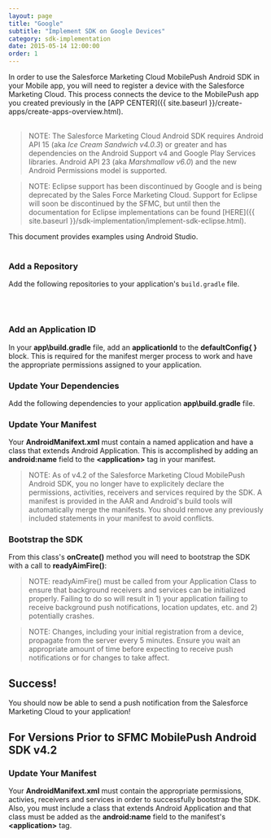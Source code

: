 ```yaml
---
layout: page
title: "Google"
subtitle: "Implement SDK on Google Devices"
category: sdk-implementation
date: 2015-05-14 12:00:00
order: 1
---
```


In order to use the Salesforce Marketing Cloud MobilePush Android SDK in your Mobile app, you will need to register a device with the Salesforce Marketing Cloud. This process connects the device to the MobilePush app you created previously in the [APP CENTER]({{ site.baseurl }}/create-apps/create-apps-overview.html).<br/><br/>

> NOTE: The Salesforce Marketing Cloud Android SDK requires Android API 15 (aka _Ice Cream Sandwich v4.0.3_) or greater and has dependencies on the Android Support v4 and Google Play Services libraries.  Android API 23 (aka _Marshmallow v6.0_) and the new Android Permissions model is supported.

> NOTE: Eclipse support has been discontinued by Google and is being deprecated by the Sales Force Marketing Cloud.  Support for Eclipse will soon be discontinued by the SFMC, but until then the documentation for Eclipse implementations can be found [HERE]({{ site.baseurl }}/sdk-implementation/implement-sdk-eclipse.html).


This document provides examples using Android Studio.<br/><br/>

### Add a Repository
Add the following repositories to your application's `build.gradle` file.
<script src="https://gist.github.com/sfmc-mobilepushsdk/83bd7b645aeaf4c586cd.js"></script><br/><br/>

### Add an Application ID
In your **app\build.gradle** file, add an **applicationId** to the **defaultConfig{ }** block.  This is required for the manifest merger process to work and have the appropriate permissions assigned to your application.
<script src="https://gist.github.com/sfmc-mobilepushsdk/f67cb31c44328870f6e1.js"></script>

### Update Your Dependencies
Add the following dependencies to your application **app\build.gradle** file.
<script src="https://gist.github.com/sfmc-mobilepushsdk/086bd8b65afc8d99c222.js"></script>

### Update Your Manifest
Your **AndroidManifext.xml** must contain a named application and have a class that extends Android Application.  This is accomplished by adding an **android:name** field to the **\<application\>** tag in your manifest.
<script src="https://gist.github.com/sfmc-mobilepushsdk/8b3d059b5382f40c92a8.js"></script>

> NOTE: As of v4.2 of the Salesforce Marketing Cloud MobilePush Android SDK, you no longer have to explicitely declare the permissions, activities, receivers and services required by the SDK.  A manifest is provided in the AAR and Android's build tools will automatically merge the manifests. You should remove any previously included statements in your manifest to avoid conflicts.

### Bootstrap the SDK
From this class's **onCreate()** method you will need to bootstrap the SDK with a call to **readyAimFire()**:
<script src="https://gist.github.com/sfmc-mobilepushsdk/a1f32591efa5fcfb6943.js"></script>

> NOTE: readyAimFire() must be called from your Application Class to ensure that background receivers and services can be initialized properly.  Failing to do so will result in 1) your application failing to receive background push notifications, location updates, etc. and 2) potentially crashes.

> NOTE: Changes, including your initial registration from a device, propagate from the server every 5 minutes.  Ensure you wait an appropriate amount of time before expecting to receive push notifications or for changes to take affect.

## Success!
You should now be able to send a push notification from the Salesforce Marketing Cloud to your application!

## For Versions Prior to SFMC MobilePush Android SDK v4.2

### Update Your Manifest
Your **AndroidManifext.xml** must contain the appropriate permissions, activies, receivers and services in order to successfully bootstrap the SDK.  Also, you must include a class that extends Android Application and that class must be added as the **android:name** field to the manifest's **\<application\>** tag.
<script src="https://gist.github.com/sfmc-mobilepushsdk/e2b900bb655e09e8b67b.js"></script>
